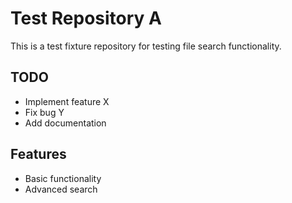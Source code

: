 # Test Repository A

This is a test fixture repository for testing file search functionality.

## TODO
- Implement feature X
- Fix bug Y
- Add documentation

## Features
- Basic functionality
- Advanced search